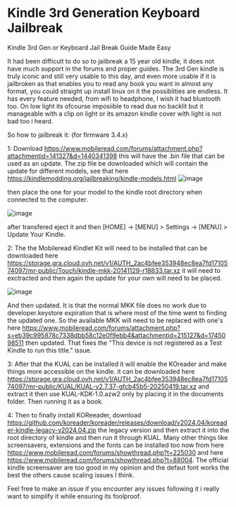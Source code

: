 # Kindle 3rd Generation Keyboard Jailbreak
Kindle 3rd Gen or Keyboard Jail Break Guide Made Easy

It had been difficult to do so to jailbreak a 15 year old kindle, it does not have much support in the forums and proper guides. The 3rd Gen kindle is truly iconic and still very usable to this day, and even more usable if it is jailbroken as that enables you to read any book you want in almost any format, you could straight up install linux on it the possiblities are endless. It has every feature needed, from wifi to headphone, I wish it had bluetooth too. On low light its ofcourse imposiible to read due no backlit but it manageable with a clip on light or its amazon kindle cover with light is not bad too i heard.

So how to jailbreak it: (for firmware 3.4.x)

1: Download https://www.mobileread.com/forums/attachment.php?attachmentid=141327&d=1440341398 this will have the .bin file that can be used as an update. The zip file be downloaded which will contain the update for different models, see that here https://kindlemodding.org/jailbreaking/kindle-models.html
![image](https://github.com/user-attachments/assets/2db83e23-e5b8-4e13-b5c9-63c044b3dd6d)  

then place the one for your model to the kindle root directory when connected to the computer.

 ![image](https://github.com/user-attachments/assets/4af95c91-5a67-4c96-90d8-31f99868406e) 

 after transfered eject it and then [HOME] -> [MENU] > Settings -> [MENU] > Update Your Kindle.

2: The the Mobileread Kindlet Kit will need to be installed that can be downloaded here https://storage.gra.cloud.ovh.net/v1/AUTH_2ac4bfee353948ec8ea7fd1710574097/mr-public/Touch/kindle-mkk-20141129-r18833.tar.xz it will need to exctracted and then again the update for your own will need to be placed.

![image](https://github.com/user-attachments/assets/0a852014-a53b-43fb-b5ad-a7df811d68a9) 

And then updated. It is that the normal MKK file does no work due to developer.keystore expiration that is where most of the time went to finding the updated one. So the available MKK will need to be replaced with one's here https://www.mobileread.com/forums/attachment.php?s=eb39c995878c7338dbb58c12e0f9ebb4&attachmentid=215127&d=1745098511 then updated. That fixes the "This device is not registered as a Test Kindle to run this title." issue.

3: After that the KUAL can be installed it will enable the KOreader and make things more accessible on the kindle. it can be downloaded here https://storage.gra.cloud.ovh.net/v1/AUTH_2ac4bfee353948ec8ea7fd1710574097/mr-public/KUAL/KUAL-v2.7.37-gfcb45b5-20250419.tar.xz and extract it then use KUAL-KDK-1.0.azw2 only by placing it in the documents folder. Then running it as a book. 

4: Then to finally install KOReeader, download https://github.com/koreader/koreader/releases/download/v2024.04/koreader-kindle-legacy-v2024.04.zip the legacy version and then extract it into the root directory of kindle and then run it through KUAL. Many other things like screensavers, extensions and the fonts can be installed too now from here https://www.mobileread.com/forums/showthread.php?t=225030 and here https://www.mobileread.com/forums/showthread.php?t=88004. The official kindle screensaver are too good in my opinion and the defaut font works the best the others cause scaling issues I think.

Feel free to make an issue if you encounter any issues following it i really want to simplify it while ensuring its foolproof.

